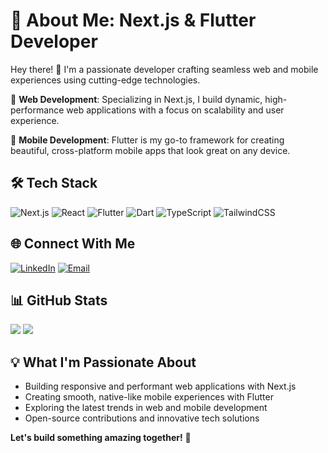 # 💫 About Me: Next.js & Flutter Developer

Hey there! 👋 I'm a passionate developer crafting seamless web and mobile experiences using cutting-edge technologies.

🚀 **Web Development**: Specializing in Next.js, I build dynamic, high-performance web applications with a focus on scalability and user experience.

📱 **Mobile Development**: Flutter is my go-to framework for creating beautiful, cross-platform mobile apps that look great on any device.

## 🛠 Tech Stack
![Next.js](https://img.shields.io/badge/next.js-000000?style=for-the-badge&logo=nextdotjs&logoColor=white)
![React](https://img.shields.io/badge/react-%2320232a.svg?style=for-the-badge&logo=react&logoColor=%2361DAFB)
![Flutter](https://img.shields.io/badge/Flutter-%2302569B.svg?style=for-the-badge&logo=Flutter&logoColor=white)
![Dart](https://img.shields.io/badge/dart-%230175C2.svg?style=for-the-badge&logo=dart&logoColor=white)
![TypeScript](https://img.shields.io/badge/typescript-%23007ACC.svg?style=for-the-badge&logo=typescript&logoColor=white)
![TailwindCSS](https://img.shields.io/badge/tailwindcss-%2338B2AC.svg?style=for-the-badge&logo=tailwind-css&logoColor=white)

## 🌐 Connect With Me
[![LinkedIn](https://img.shields.io/badge/LinkedIn-%230077B5.svg?logo=linkedin&logoColor=white)](YOUR_LINKEDIN_URL)
[![Email](https://img.shields.io/badge/Email-D14836?style=for-the-badge&logo=gmail&logoColor=white)](mailto:YOUR_EMAIL)

## 📊 GitHub Stats
![](https://github-readme-stats.vercel.app/api?username=YOUR_GITHUB_USERNAME&theme=dark&hide_border=false&include_all_commits=true&count_private=true)
![](https://github-readme-streak-stats.herokuapp.com/?user=YOUR_GITHUB_USERNAME&theme=dark&hide_border=false)

## 💡 What I'm Passionate About
- Building responsive and performant web applications with Next.js
- Creating smooth, native-like mobile experiences with Flutter
- Exploring the latest trends in web and mobile development
- Open-source contributions and innovative tech solutions

**Let's build something amazing together!** 🚀
